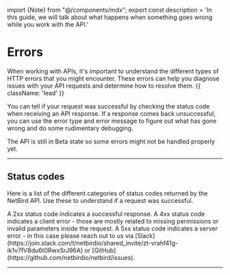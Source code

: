 import {Note} from "@/components/mdx";
export const description =
  'In this guide, we will talk about what happens when something goes wrong while you work with the API.'

# Errors

When working with APIs, it's important to understand the different types of HTTP errors that you might encounter. These errors can help you diagnose issues with your API requests and determine how to resolve them. {{ className: 'lead' }}

You can tell if your request was successful by checking the status code when receiving an API response. If a response comes back unsuccessful, you can use the error type and error message to figure out what has gone wrong and do some rudimentary debugging.

<Note>
   The API is still in Beta state so some errors might not be handled properly yet.
</Note>

---

## Status codes

Here is a list of the different categories of status codes returned by the NetBird API. Use these to understand if a request was successful.

<Properties>
  <Property name="2xx">
    A 2xx status code indicates a successful response.
  </Property>
  <Property name="4xx">
    A 4xx status code indicates a client error - those are mostly related to missing permissions or invalid parameters inside the request.
  </Property>
  <Property name="5xx">
    A 5xx status code indicates a server error - in this case please reach out to us via [Slack](https://join.slack.com/t/netbirdio/shared_invite/zt-vrahf41g-ik1v7fV8du6t0RwxSrJ96A) or [GitHub](https://github.com/netbirdio/netbird/issues).
  </Property>
</Properties>

---

